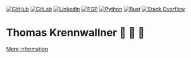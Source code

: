 [![GitHub](https://img.shields.io/badge/github-tkren-blue?logo=github)](https://github.com/tkren/)
[![GitLab](https://img.shields.io/badge/gitlab-tkren-blue?logo=gitlab)](https://gitlab.com/tkren/)
[![LinkedIn](https://img.shields.io/badge/linkedin-tkren-blue?logo=linkedin)](https://linkedin.com/in/tkren/)
[![PGP](https://img.shields.io/badge/pgp-0xC21FF9FDC87AA96F-blue)](https://keyoxide.org/tk@postsubmeta.net)
[![Python](https://img.shields.io/badge/python-v3-blue?logo=python)](https://www.python.org/)
[![Rust](https://img.shields.io/badge/rust-v1.55-blue?logo=rust)](https://www.rust-lang.org/)
[![Stack Overflow](https://img.shields.io/badge/stackoverflow-tkrennwa-blue?logo=stackoverflow)](https://stackexchange.com/users/3556161/tkrennwa)

# Thomas Krennwallner 👾 🐍 🦀

[More information](https://www.postsubmeta.net/about/)


